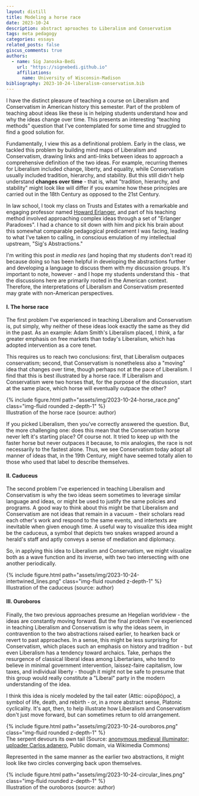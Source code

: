```yaml
---
layout: distill
title: Modeling a horse race
date: 2023-10-24
description: abstract aproaches to Liberalism and Conservatism
tags: meta pedagogy
categories: essays
related_posts: false
giscus_comments: true
authors:
  - name: Sig Janoska-Bedi
    url: "https://signebedi.github.io"
    affiliations:
      name: University of Wisconsin-Madison
bibliography: 2023-10-24-liberalism-conservatism.bib
---
```


I have the distinct pleasure of teaching a course on Liberalism and Conservatism in American history this semester. Part of the problem of teaching about ideas like these is in helping students understand how and why the ideas change over time. This presents an interesting "teaching methods" question that I've contemplated for some time and struggled to find a good solution for. 

Fundamentally, I view this as a definitional problem. Early in the class, we tackled this problem by building mind maps of Liberalism and Conservatism, drawing links and anti-links between ideas to approach a comprehensive definition of the two ideas. For example, recurring themes for Liberalism included change, liberty, and equality, while Conservatism usually included tradition, hierarchy, and stability. But this still didn't help understand **changes over time** - that is, what "tradition, hierarchy, and stability" might look like will differ if you examine how these principles are carried out in the 18th Century as opposed to the 21st Century.

In law school, I took my class on Trusts and Estates with a remarkable and engaging professor named [Howard Erlanger](https://law.wisc.edu/profiles/hserlang@wisc.edu), and part of his teaching method involved approaching complex ideas through a set of "Erlanger Paradoxes".  I had a chance to sit down with him and pick his brain about this somewhat comparable pedagogical predicament I was facing, leading to what I've taken to calling, in conscious emulation of my intellectual upstream, "Sig's Abstractions."

I'm writing this post *in media res* (and hoping that my students don't read it) because doing so has been helpful in developing the abstractions further and developing a language to discuss them with my discussion groups. It's important to note, however - and I hope my students understand this - that the discussions here are primarily rooted in the American context. Therefore, the interpretations of Liberalism and Conservatism presented may grate with non-American perspectives.

#### I. The horse race

The first problem I've experienced in teaching Liberalism and Conservatism is, put simply, why neither of these ideas look exactly the same as they did in the past. As an example: Adam Smith's Liberalism placed, I think, a far greater emphasis on free markets than today's Liberalism, which has adopted intervention as a core tenet.

This requires us to reach two conclusions: first, that Liberalism outpaces conservatism; second, that Conservatism is nonetheless also a "moving" idea that changes over time, though perhaps not at the pace of Liberalism. I find that this is best illustrated by a horse race. If Liberalism and Conservatism were two horses that, for the purpose of the discussion, start at the same place, which horse will eventually outpace the other?

<div class="row mt-3">
    <div class="col-sm mt-3 mt-md-0">
        {% include figure.html path="assets/img/2023-10-24-horse_race.png" class="img-fluid rounded z-depth-1" %}
    </div>
</div>
<div class="caption">
    Illustration of the horse race (source: author)
</div>

If you picked Liberalism, then you've correctly answered the question. But, the more challenging one: does this mean that the Conservatism horse never left it's starting place? Of course not. It tried to keep up with the faster horse but never outpaces it because, to mix analogies, the race is not necessarily to the fastest alone. Thus, we see Conservatism today adopt all manner of ideas that, in the 19th Century, might have seemed totally alien to those who used that label to describe themselves.

#### II. Caduceus

The second problem I've experienced in teaching Liberalism and Conservatism is why the two ideas seem sometimes to leverage similar language and ideas, or might be used to justify the same policies and programs. A good way to think about this might be that Liberalism and Conservatism are not ideas that remain in a vacuum - their scholars read each other's work and respond to the same events, and intertexts are inevitable when given enough time. A useful way to visualize this idea might be the caduceus, a symbol that depicts two snakes wrapped around a herald's staff and aptly conveys a sense of mediation and diplomacy.

So, in applying this idea to Liberalism and Conservatism, we might visualize both as a wave function and its inverse, with two two intersecting with one another periodically.

<div class="row mt-3">
    <div class="col-sm mt-3 mt-md-0">
        {% include figure.html path="assets/img/2023-10-24-intertwined_lines.png" class="img-fluid rounded z-depth-1" %}
    </div>
</div>
<div class="caption">
    Illustration of the caduceus (source: author)
</div>


#### III. Ouroboros

Finally, the two previous approaches presume an Hegelian worldview - the ideas are constantly moving forward. But the final problem I've experienced in teaching Liberalism and Conservatism is why the ideas seem, in contravention to the two abstractions raised earlier, to hearken back or revert to past approaches. In a sense, this might be less surprising for Conservatism, which places such an emphasis on history and tradition - but even Liberalism has a tendency toward archaics. Take, perhaps the resurgence of classical liberal ideas among Libertarians, who tend to believe in minimal government intervention, laissez-faire capitalism, low taxes, and individual liberty - though it might not be safe to presume that this group would really constitute a "Liberal" party in the modern understanding of the idea.

I think this idea is nicely modeled by the tail eater (Attic: οὐροβόρος), a symbol of life, death, and rebirth - or, in a more abstract sense, Platonic cyclicality. It's apt, then, to help illustrate how Liberalism and Conservatism don't just move forward, but can sometimes return to old arrangement. 


<div class="row mt-3">
    <div class="col-sm mt-3 mt-md-0">
        {% include figure.html path="assets/img/2023-10-24-ouroboros.png" class="img-fluid rounded z-depth-1" %}
    </div>
</div>
<div class="caption">
    The serpent devours its own tail (Source: <a href="https://commons.wikimedia.org/wiki/File:Serpiente_alquimica.jpg">anonymous medieval illuminator; uploader Carlos adanero</a>, Public domain, via Wikimedia Commons)
</div>


Represented in the same manner as the earlier two abstractions, it might look like two circles converging back upon themselves.

<div class="row mt-3">
    <div class="col-sm mt-3 mt-md-0">
        {% include figure.html path="assets/img/2023-10-24-circular_lines.png" class="img-fluid rounded z-depth-1" %}
    </div>
</div>
<div class="caption">
    Illustration of the ouroboros (source: author)
</div>

<div style="display: none;">
    <d-cite key="oakeshott1991"></d-cite>
</div>
